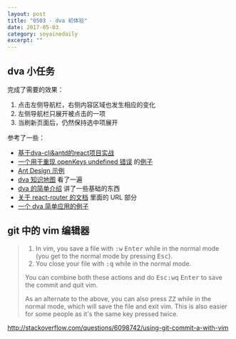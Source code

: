 ```yaml
---
layout: post
title: "0503 - dva 初体验" 
date: 2017-05-03 
category: soyainedaily 
excerpt: ""
---
```


## dva 小任务

完成了需要的效果：

1. 点击左侧导航栏，右侧内容区域也发生相应的变化
2. 左侧导航栏只展开被点击的一项
3. 当刷新页面后，仍然保持选中项展开

参考了一些：
- [基于dva-cli&antd的react项目实战](http://www.que01.top/2016/11/20/dva-react/)
- [一个用于重现 openKeys undefined 错误](https://github.com/ant-design/ant-design/issues/4692) 的[例子](https://codepen.io/jk1420/pen/bgWZXx?editors=0011)
- [Ant Design 示例](https://ant.design/components/menu-cn/#components-menu-demo-sider-current)
- [dva 知识地图](https://github.com/dvajs/dva-knowledgemap) 看了一遍
- [dva 的简单介绍](https://github.com/dvajs/dva-docs/tree/master/v1/zh-cn/tutorial) 讲了一些基础的东西
- [关于 react-router 的文档](https://github.com/ReactTraining/react-router/blob/v3/docs/guides/RouteConfiguration.md) 里面的 URL 部分
- [一个 dva 简单应用的例子](https://github.com/dvajs/dva-example-user-dashboard)

## git 中的 vim 编辑器

> 1. In vim, you save a file with <kbd>:</kbd><kbd>w</kbd> <kbd>Enter</kbd> while in the normal mode (you get to the normal mode by pressing <kbd>Esc</kbd>).
> 2. You close your file with <kbd>:</kbd><kbd>q</kbd> while in the normal mode.
>
>You can combine both these actions and do <kbd>Esc</kbd><kbd>:</kbd><kbd>w</kbd><kbd>q</kbd> <kbd>Enter</kbd> to save the commit and quit vim.
>
>As an alternate to the above, you can also press <kbd>Z</kbd><kbd>Z</kbd> while in the normal mode, which will save the file and exit vim. This is also easier for some people as it's the same key pressed twice.

http://stackoverflow.com/questions/6098742/using-git-commit-a-with-vim